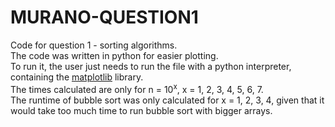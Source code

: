# MURANO-QUESTION1
Code for question 1 - sorting algorithms.\
The code was written in python for easier plotting.\
To run it, the user just needs to run the file with a python interpreter, containing the [matplotlib](https://matplotlib.org/stable/users/installing/index.html) library.\
The times calculated are only for n = 10<sup>x</sup>, x = 1, 2, 3, 4, 5, 6, 7.\
The runtime of bubble sort was only calculated for x = 1, 2, 3, 4, given that it would take too much time to run bubble sort with bigger arrays.


